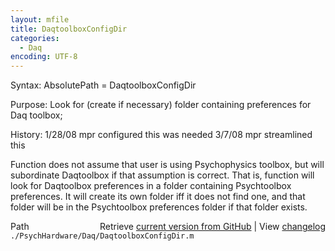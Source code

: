 ```yaml
---
layout: mfile
title: DaqtoolboxConfigDir
categories:
  - Daq
encoding: UTF-8
---
```


Syntax: AbsolutePath = DaqtoolboxConfigDir

Purpose: Look for \(create if necessary\) folder containing preferences for Daq
         toolbox;

History: 1/28/08  mpr configured this was needed
         3/7/08   mpr streamlined this

Function does not assume that user is using Psychophysics toolbox, but will
subordinate Daqtoolbox if that assumption is correct.  That is, function will
look for Daqtoolbox preferences in a folder containing Psychtoolbox
preferences.  It will create its own folder iff it does not find one, and that
folder will be in the Psychtoolbox preferences folder if that folder exists.


<div class="code_header" style="text-align:right;">
  <span style="float:left;">Path&nbsp;&nbsp;</span> <span class="counter">Retrieve <a href=
  "https://raw.github.com/Psychtoolbox-3/Psychtoolbox-3/beta/./PsychHardware/Daq/DaqtoolboxConfigDir.m">current version from GitHub</a> | View <a href=
  "https://github.com/Psychtoolbox-3/Psychtoolbox-3/commits/beta/./PsychHardware/Daq/DaqtoolboxConfigDir.m">changelog</a></span>
</div>
<div class="code">
  <code>./PsychHardware/Daq/DaqtoolboxConfigDir.m</code>
</div>
